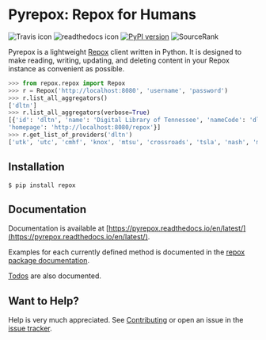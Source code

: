 # Pyrepox: Repox for Humans

![Travis icon](https://travis-ci.org/markpbaggett/pyrepox.png)
![readthedocs icon](https://readthedocs.org/projects/pyrepox/badge/?version=latest)
[![PyPI version](https://badge.fury.io/py/repox.svg)](https://badge.fury.io/py/repox)
![SourceRank](https://img.shields.io/librariesio/sourcerank/pypi/repox.svg)

Pyrepox is a lightweight [Repox](https://github.com/europeana/REPOX)
client written in Python. It is designed to make reading, writing,
updating, and deleting content in your Repox instance as convenient as
possible.

```python
>>> from repox.repox import Repox
>>> r = Repox('http://localhost:8080', 'username', 'password')
>>> r.list_all_aggregators()
['dltn']
>>> r.list_all_aggregators(verbose=True)
[{'id': 'dltn', 'name': 'Digital Library of Tennessee', 'nameCode': 'dltn',
'homepage': 'http://localhost:8080/repox'}]
>>> r.get_list_of_providers('dltn')
['utk', 'utc', 'cmhf', 'knox', 'mtsu', 'crossroads', 'tsla', 'nash', 'memphis']
```

## Installation

```
$ pip install repox
```

## Documentation

Documentation is available at [https://pyrepox.readthedocs.io/en/latest/](https://pyrepox.readthedocs.io/en/latest/).

Examples for each currently defined method is documented in the 
[repox package documentation](https://pyrepox.readthedocs.io/en/latest/source/repox.html).

[Todos](https://pyrepox.readthedocs.io/en/latest/todo.html) are also documented.

## Want to Help?

Help is very much appreciated.  See [Contributing](https://github.com/markpbaggett/pyrepox/blob/master/CONTRIBUTING.rst)
or open an issue in the [issue tracker](https://github.com/markpbaggett/pyrepox/issues). 
